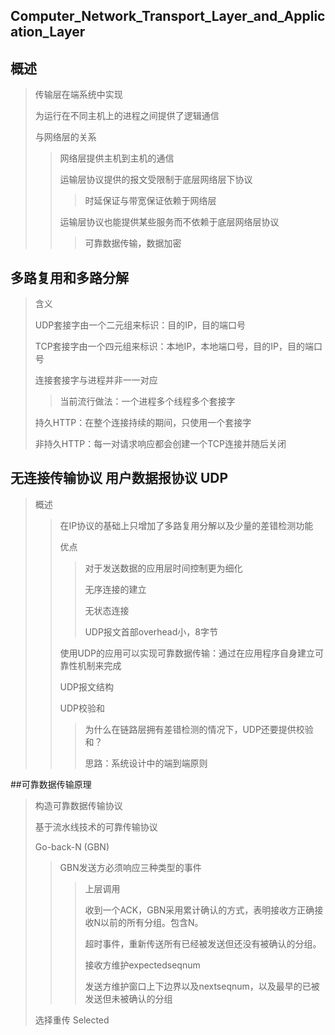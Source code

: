 ## Computer_Network_Transport_Layer_and_Application_Layer

## 概述
> 传输层在端系统中实现
>
> 为运行在不同主机上的进程之间提供了逻辑通信
>
> 与网络层的关系 
>
>> 网络层提供主机到主机的通信
>>
>> 运输层协议提供的报文受限制于底层网络层下协议
>>
>>> 时延保证与带宽保证依赖于网络层
>>>
>> 运输层协议也能提供某些服务而不依赖于底层网络层协议
>>
>>> 可靠数据传输，数据加密
>>>

## 多路复用和多路分解
> 含义
>
> UDP套接字由一个二元组来标识：目的IP，目的端口号
>
> TCP套接字由一个四元组来标识：本地IP，本地端口号，目的IP，目的端口号
> 
> 连接套接字与进程并非一一对应
> 
>> 当前流行做法：一个进程多个线程多个套接字
>>
> 持久HTTP：在整个连接持续的期间，只使用一个套接字
>
> 非持久HTTP：每一对请求响应都会创建一个TCP连接并随后关闭
>

## 无连接传输协议 用户数据报协议 UDP
> 概述
>
>> 在IP协议的基础上只增加了多路复用分解以及少量的差错检测功能
>>
>> 优点
>>
>>> 对于发送数据的应用层时间控制更为细化
>>>
>>> 无序连接的建立
>>>
>>> 无状态连接
>>>
>>> UDP报文首部overhead小，8字节
>>>
>> 使用UDP的应用可以实现可靠数据传输：通过在应用程序自身建立可靠性机制来完成
>>
>> UDP报文结构
>>
>> UDP校验和
>>
>>> 为什么在链路层拥有差错检测的情况下，UDP还要提供校验和？
>>>
>>> 思路：系统设计中的端到端原则
>>>

##可靠数据传输原理
> 构造可靠数据传输协议
>
> 基于流水线技术的可靠传输协议
>
> Go-back-N (GBN)
>
>> GBN发送方必须响应三种类型的事件
>>
>>> 上层调用
>>>
>>> 收到一个ACK，GBN采用累计确认的方式，表明接收方正确接收N以前的所有分组。包含N。
>>>
>>> 超时事件，重新传送所有已经被发送但还没有被确认的分组。
>>> 
>>> 接收方维护expectedseqnum
>>>
>>> 发送方维护窗口上下边界以及nextseqnum，以及最早的已被发送但未被确认的分组
>>>
> 选择重传 Selected
